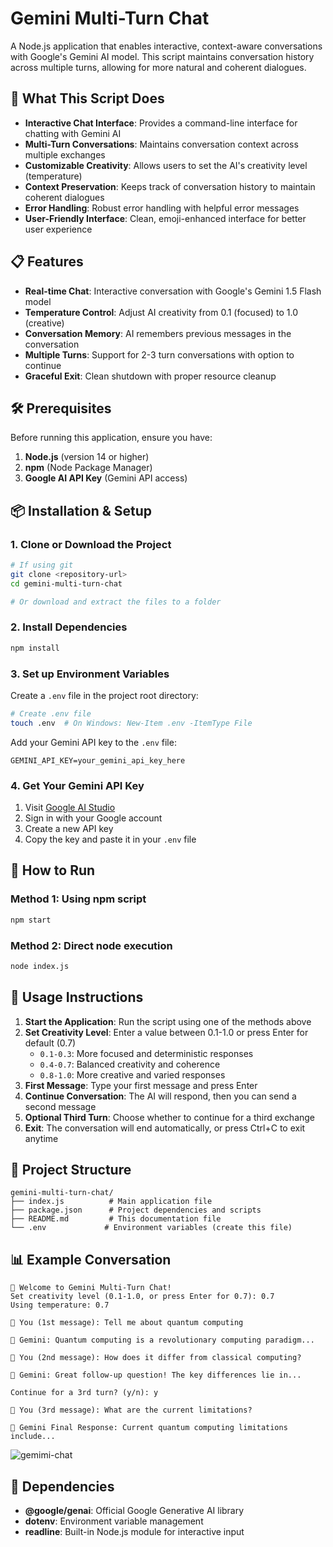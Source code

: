 # Gemini Multi-Turn Chat

A Node.js application that enables interactive, context-aware conversations with Google's Gemini AI model. This script maintains conversation history across multiple turns, allowing for more natural and coherent dialogues.

## 🚀 What This Script Does

- **Interactive Chat Interface**: Provides a command-line interface for chatting with Gemini AI
- **Multi-Turn Conversations**: Maintains conversation context across multiple exchanges
- **Customizable Creativity**: Allows users to set the AI's creativity level (temperature)
- **Context Preservation**: Keeps track of conversation history to maintain coherent dialogues
- **Error Handling**: Robust error handling with helpful error messages
- **User-Friendly Interface**: Clean, emoji-enhanced interface for better user experience

## 📋 Features

- **Real-time Chat**: Interactive conversation with Google's Gemini 1.5 Flash model
- **Temperature Control**: Adjust AI creativity from 0.1 (focused) to 1.0 (creative)
- **Conversation Memory**: AI remembers previous messages in the conversation
- **Multiple Turns**: Support for 2-3 turn conversations with option to continue
- **Graceful Exit**: Clean shutdown with proper resource cleanup

## 🛠️ Prerequisites

Before running this application, ensure you have:

1. **Node.js** (version 14 or higher)
2. **npm** (Node Package Manager)
3. **Google AI API Key** (Gemini API access)

## 📦 Installation & Setup

### 1. Clone or Download the Project

```bash
# If using git
git clone <repository-url>
cd gemini-multi-turn-chat

# Or download and extract the files to a folder
```

### 2. Install Dependencies

```bash
npm install
```

### 3. Set up Environment Variables

Create a `.env` file in the project root directory:

```bash
# Create .env file
touch .env  # On Windows: New-Item .env -ItemType File
```

Add your Gemini API key to the `.env` file:

```env
GEMINI_API_KEY=your_gemini_api_key_here
```

### 4. Get Your Gemini API Key

1. Visit [Google AI Studio](https://makersuite.google.com/app/apikey)
2. Sign in with your Google account
3. Create a new API key
4. Copy the key and paste it in your `.env` file

## 🚀 How to Run

### Method 1: Using npm script

```bash
npm start
```

### Method 2: Direct node execution

```bash
node index.js
```

## 💬 Usage Instructions

1. **Start the Application**: Run the script using one of the methods above
2. **Set Creativity Level**: Enter a value between 0.1-1.0 or press Enter for default (0.7)
   - `0.1-0.3`: More focused and deterministic responses
   - `0.4-0.7`: Balanced creativity and coherence
   - `0.8-1.0`: More creative and varied responses
3. **First Message**: Type your first message and press Enter
4. **Continue Conversation**: The AI will respond, then you can send a second message
5. **Optional Third Turn**: Choose whether to continue for a third exchange
6. **Exit**: The conversation will end automatically, or press Ctrl+C to exit anytime

## 📁 Project Structure

```
gemini-multi-turn-chat/
├── index.js          # Main application file
├── package.json      # Project dependencies and scripts
├── README.md         # This documentation file
└── .env             # Environment variables (create this file)
```

## 📊 Example Conversation

```
🤖 Welcome to Gemini Multi-Turn Chat!
Set creativity level (0.1-1.0, or press Enter for 0.7): 0.7
Using temperature: 0.7

👤 You (1st message): Tell me about quantum computing

🤖 Gemini: Quantum computing is a revolutionary computing paradigm...

👤 You (2nd message): How does it differ from classical computing?

🤖 Gemini: Great follow-up question! The key differences lie in...

Continue for a 3rd turn? (y/n): y

👤 You (3rd message): What are the current limitations?

🤖 Gemini Final Response: Current quantum computing limitations include...
```


![gemimi-chat](https://github.com/user-attachments/assets/01071779-1cf3-430b-8651-98fd232b4d4d)



## 📝 Dependencies

- **@google/genai**: Official Google Generative AI library
- **dotenv**: Environment variable management
- **readline**: Built-in Node.js module for interactive input
